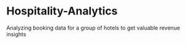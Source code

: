 # Hospitality-Analytics
Analyzing booking data for a group of hotels to get valuable revenue insights
